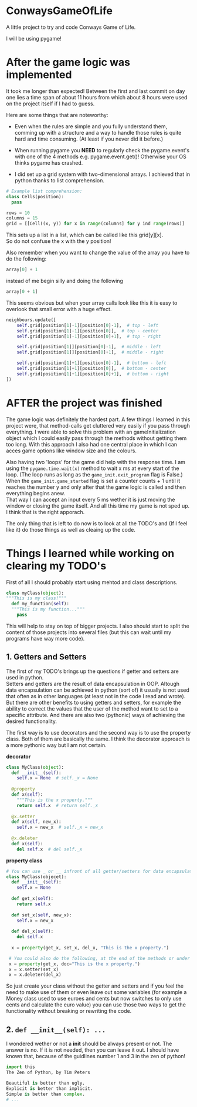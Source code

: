 # ConwaysGameOfLife
A little project to try and code Conways Game of Life.

I will be using pygame!

# After the game logic was implemented
It took me longer than expected!
Between the first and last commit on day one lies a time span of about 11 hours from which about 8 hours were used on the project itself if I had to guess.

Here are some things that are noteworthy:
* Even when the rules are simple and you fully understand them, comming up with a structure and a way to handle those rules is quite hard and time consuming. (At least if you never did it before.)

* When running pygame you **NEED** to regularly check the pygame.event's with one of the 4 methods e.g. pygame.event.get()!
Otherwise your OS thinks pygame has crashed.

* I did set up a grid system with two-dimensional arrays. I achieved that in python thanks to list comprehension.

```python
# Example list comprehension:
class Cells(position):
  pass

rows = 10
columns = 15
grid = [[Cell((x, y)) for x in range(columns] for y ind range(rows)]
```
This sets up a list in a list, which can be called like this grid[y][x].  
So do not confuse the x with the y position!

Also remember when you want to change the value of the array you have to do the following:  
```python
array[0] + 1
```
instead of me begin silly and doing the following
```python 
array[0 + 1]
```
This seems obvious but when your array calls look like this it is easy to overlook that small error with a huge effect.
```python
neighbours.update([
    self.grid[position[1]-1][position[0]-1],  # top - left
    self.grid[position[1]-1][position[0]],  # top - center
    self.grid[position[1]-1][position[0]+1],  # top - right

    self.grid[position[1]][position[0]-1],  # middle - left
    self.grid[position[1]][position[0]+1],  # middle - right

    self.grid[position[1]+1][position[0]-1],  # bottom - left
    self.grid[position[1]+1][position[0]],  # bottom - center
    self.grid[position[1]+1][position[0]+1],  # bottom - right
])
```
# AFTER the project was finished
The game logic was definitely the hardest part.
A few things I learned in this project were, that method-calls get cluttered very easily if you pass through everything. I were able to solve this problem with an gameInitialization object which I could easily pass through the methods without getting them too long.
With this approach I also had one central place in which I can acces game options like window size and the colours.  

Also having two 'loops' for the game did help with the response time. I am using the ```pygame.time.wait(x)``` method to wait x ms at every start of the loop. (The loop runs as long as the ```game_init.exit_program``` flag is False.)  
When the ```game_init.game_started``` flag is set a counter counts + 1 until it reaches the number y and only after that the game logic is called and then everything begins anew.  
That way I can accept an input every 5 ms wether it is just moving the window or closing the game itself. And all this time my game is not sped up.  
I think that is the right apporach.  

The only thing that is left to do now is to look at all the TODO's and (If I feel like it) do those things as well as cleaing up the code.

# Things I learned while working on clearing my TODO's
First of all I should probably start using mehtod and class descriptions.
```python
class myClass(object):
"""This is my class!"""
  def my_function(self):
  """This is my function..."""
    pass
```
This will help to stay on top of bigger projects.
I also should start to split the content of those projects into several files (but this can wait until my programs have way more code).

## 1. Getters and Setters
The first of my TODO's brings up the questions if getter and setters are used in python.  
Setters and getters are the result of data encapsulation in OOP. Altough data encapsulation can be achieved in python (sort of) it usually is not used that often as in other languages (at least not in the code I read and wrote).  
But there are other benefits to using getters and setters, for example the ability to correct the values that the user of the method want to set to a specific attribute. And there are also two (pythonic) ways of achieving the desired functionality.  

The first way is to use decorators and the second way is to use the property class. Both of them are basically the same. I think the decorator approach is a more pythonic way but I am not certain.  

**decorator**
```python
class MyClass(object):
  def __init__(self):
    self.x = None  # self._x = None
    
  @property
  def x(self):
    """This is the x property."""
    return self.x  # return self._x
    
  @x.setter
  def x(self, new_x):
    self.x = new_x  # self._x = new_x
    
  @x.deleter
  def x(self):
    del self.x  # del self._x
```
**property class**
```python
# You can use _ or __ infront of all getter/setters for data encapsulation, but I will not do that here
class MyClass(objecet):
  def __init__(self):
    self.x = None
    
  def get_x(self):
    return self.x
    
  def set_x(self, new_x):
    self.x = new_x
    
  def del_x(self):
    del self.x
    
  x = property(get_x, set_x, del_x, "This is the x property.")
```
```python
 # You could also do the following, at the end of the methods or under each specific method...
 x = property(get_x, doc="This is the x property.")
 x = x.setter(set_x)
 x = x.deleter(del_x)
```
So just create your class without the getter and setters and if you feel the need to make use of them or even leave out some variables (for example a Money class used to use euroes and cents but now switches to only use cents and calculate the euro value) you can use those two ways to get the functionality without breaking or rewriting the code.

## 2. ```def __init__(self): ...```
I wondered wether or not a __init__ should be always present or not. The answer is no. If it is not needed, then you can leave it out. I should have known that, because of the guidlines number 1 and 3 in the zen of python!
```python
import this
The Zen of Python, by Tim Peters

Beautiful is better than ugly.
Explicit is better than implicit.
Simple is better than complex.
# ...
```

